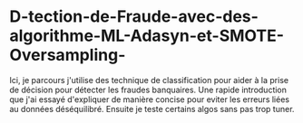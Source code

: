 # D-tection-de-Fraude-avec-des-algorithme-ML-Adasyn-et-SMOTE-Oversampling-
Ici, je parcours j'utilise des technique de classification pour aider à la prise de décision pour détecter les fraudes banquaires. Une rapide introduction que j'ai essayé d'expliquer de manière concise pour eviter les erreurs liées au données déséquilibré. Ensuite je teste certains algos sans pas trop tuner.
